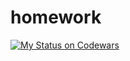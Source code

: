 # homework

[![My Status on Codewars](https://www.codewars.com/users/Aleksey4ik/badges/large)](https://www.codewars.com/users/Aleksey4ik/completed)